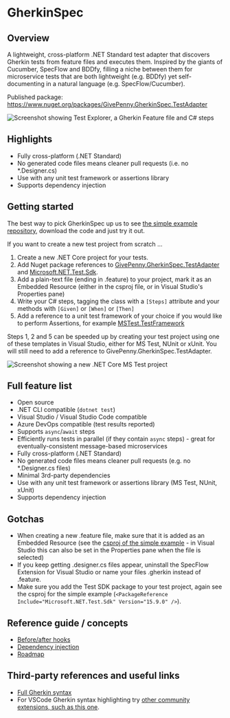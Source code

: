 # GherkinSpec

## Overview

A lightweight, cross-platform .NET Standard test adapter that discovers Gherkin tests from feature files and executes them.  Inspired by the giants of Cucumber, SpecFlow and BDDfy, filling a niche between them for microservice tests that are both lightweight (e.g. BDDfy) yet self-documenting in a natural language (e.g. SpecFlow/Cucumber).

Published package: https://www.nuget.org/packages/GivePenny.GherkinSpec.TestAdapter

![Screenshot showing Test Explorer, a Gherkin Feature file and C# steps](docs/Preview.png)

## Highlights

* Fully cross-platform (.NET Standard)
* No generated code files means cleaner pull requests (i.e. no *.Designer.cs)
* Use with any unit test framework or assertions library
* Supports dependency injection

## Getting started

The best way to pick GherkinSpec up us to see [the simple example repository](https://github.com/GivePenny/GherkinSpec.SimpleExample), download the code and just try it out.

If you want to create a new test project from scratch ...

1. Create a new .NET Core project for your tests.
2. Add Nuget package references to [GivePenny.GherkinSpec.TestAdapter](https://www.nuget.org/packages/GivePenny.GherkinSpec.TestAdapter) and [Microsoft.NET.Test.Sdk](https://www.nuget.org/packages/Microsoft.NET.Test.Sdk).
3. Add a plain-text file (ending in .feature) to your project, mark it as an Embedded Resource (either in the csproj file, or in Visual Studio's Properties pane)
4. Write your C# steps, tagging the class with a `[Steps]` attribute and your methods with `[Given]` or `[When]` or `[Then]`
5. Add a reference to a unit test framework of your choice if you would like to perform Assertions, for example [MSTest.TestFramework](https://www.nuget.org/packages/MSTest.TestFramework)

Steps 1, 2 and 5 can be speeded up by creating your test project using one of these templates in Visual Studio, either for MS Test, NUnit or xUnit.  You will still need to add a reference to GivePenny.GherkinSpec.TestAdapter.

![Screenshot showing a new .NET Core MS Test project](docs/MSTestProject.png)

## Full feature list

* Open source
* .NET CLI compatible (`dotnet test`)
* Visual Studio / Visual Studio Code compatible
* Azure DevOps compatible (test results reported)
* Supports `async`/`await` steps
* Efficiently runs tests in parallel (if they contain `async` steps) - great for eventually-consistent message-based microservices
* Fully cross-platform (.NET Standard)
* No generated code files means cleaner pull requests (e.g. no *.Designer.cs files)
* Minimal 3rd-party dependencies
* Use with any unit test framework or assertions library (MS Test, NUnit, xUnit)
* Supports dependency injection

## Gotchas

* When creating a new .feature file, make sure that it is added as an Embedded Resource (see the [csproj of the simple example](https://github.com/GivePenny/GherkinSpec.SimpleExample/blob/master/GivePenny.GherkinSpec.SimpleExample.Tests/GivePenny.GherkinSpec.SimpleExample.Tests.csproj) - in Visual Studio this can also be set in the Properties pane when the file is selected)
* If you keep getting .designer.cs files appear, uninstall the SpecFlow Extension for Visual Studio or name your files .gherkin instead of .feature.
* Make sure you add the Test SDK package to your test project, again see the csproj for the simple example (`<PackageReference Include="Microsoft.NET.Test.Sdk" Version="15.9.0" />`).

## Reference guide / concepts

* [Before/after hooks](docs/Hooks.md)
* [Dependency injection](docs/DependencyInjection.md)
* [Roadmap](docs/Roadmap.md)

## Third-party references and useful links

* [Full Gherkin syntax](https://docs.cucumber.io/gherkin/reference/)
* For VSCode Gherkin syntax highlighting try [other community extensions, such as this one](https://marketplace.visualstudio.com/items?itemName=stevejpurves.cucumber).